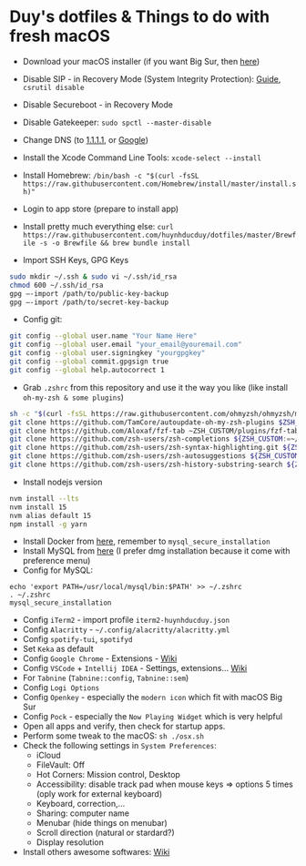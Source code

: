 # Duy's dotfiles & Things to do with fresh macOS

- Download your macOS installer (if you want Big Sur, then [here](https://7labs.io/tips-tricks/macos-big-sur-direct-download.html))

- Disable SIP - in Recovery Mode (System Integrity Protection): [Guide](https://www.macworld.co.uk/how-to/mac/how-turn-off-mac-os-x-system-integrity-protection-rootless-3638975/), `csrutil disable`
- Disable Secureboot - in Recovery Mode
- Disable Gatekeeper: `sudo spctl --master-disable`
- Change DNS (to [1.1.1.1](https://1.1.1.1/dns/), or [Google](https://developers.google.com/speed/public-dns))
- Install the Xcode Command Line Tools: `xcode-select --install`
- Install Homebrew: `/bin/bash -c "$(curl -fsSL https://raw.githubusercontent.com/Homebrew/install/master/install.sh)"`
- Login to app store (prepare to install app)
- Install pretty much everything else: `curl https://raw.githubusercontent.com/huynhducduy/dotfiles/master/Brewfile -s -o Brewfile && brew bundle install`
- Import SSH Keys, GPG Keys
```sh
sudo mkdir ~/.ssh & sudo vi ~/.ssh/id_rsa
chmod 600 ~/.ssh/id_rsa
gpg —-import /path/to/public-key-backup
gpg —-import /path/to/secret-key-backup
```
- Config git:
```sh
git config --global user.name "Your Name Here"
git config --global user.email "your_email@youremail.com"
git config --global user.signingkey "yourgpgkey"
git config --global commit.gpgsign true
git config --global help.autocorrect 1
```
- Grab `.zshrc` from this repository and use it the way you like (like install `oh-my-zsh & some plugins`)
```sh
sh -c "$(curl -fsSL https://raw.githubusercontent.com/ohmyzsh/ohmyzsh/master/tools/install.sh)"
git clone https://github.com/TamCore/autoupdate-oh-my-zsh-plugins $ZSH_CUSTOM/plugins/autoupdate
git clone https://github.com/Aloxaf/fzf-tab ~ZSH_CUSTOM/plugins/fzf-tab
git clone https://github.com/zsh-users/zsh-completions ${ZSH_CUSTOM:=~/.oh-my-zsh/custom}/plugins/zsh-completions
git clone https://github.com/zsh-users/zsh-syntax-highlighting.git ${ZSH_CUSTOM:-~/.oh-my-zsh/custom}/plugins/zsh-syntax-highlighting
git clone https://github.com/zsh-users/zsh-autosuggestions ${ZSH_CUSTOM:-~/.oh-my-zsh/custom}/plugins/zsh-autosuggestions
git clone https://github.com/zsh-users/zsh-history-substring-search ${ZSH_CUSTOM:-~/.oh-my-zsh/custom}/plugins/zsh-history-substring-search
```
- Install nodejs version
```sh
nvm install --lts
nvm install 15
nvm alias default 15
npm install -g yarn
```
- Install Docker from [here](https://download.docker.com/mac/stable/Docker.dmg), remember to `mysql_secure_installation`
- Install MySQL from [here](https://dev.mysql.com/downloads/mysql/) (I prefer dmg installation because it come with preference menu)
- Config for MySQL:
```
echo 'export PATH=/usr/local/mysql/bin:$PATH' >> ~/.zshrc
. ~/.zshrc
mysql_secure_installation
```
- Config `iTerm2` - import profile `iterm2-huynhducduy.json`
- Config `Alacritty` - `~/.config/alacritty/alacritty.yml`
- Config `spotify-tui`, `spotifyd`
- Set `Keka` as default
- Config `Google Chrome` - Extensions - [Wiki](https://github.com/huynhducduy/dotfiles/wiki/Chrome-Extensions)
- Config `VSCode` + `Intellij IDEA` - Settings, extensions... [Wiki](https://github.com/huynhducduy/dotfiles/wiki/VSCode-Extensions)
- For `Tabnine` (`Tabnine::config`, `Tabnine::sem`)
- Config `Logi Options`
- Config `Openkey` - especially the `modern icon` which fit with macOS Big Sur
- Config `Pock` - especially the `Now Playing Widget` which is very helpful
- Open all apps and verify, then check for startup apps.
- Perform some tweak to the macOS: `sh ./osx.sh`
- Check the following settings in `System Preferences`:
	- iCloud
	- FileVault: Off
	- Hot Corners: Mission control, Desktop 
	- Accessibility: disable track pad when mouse keys => options 5 times (oply work for external keyboard)
	- Keyboard, correction,…
	- Sharing: computer name
	- Menubar (hide things on menubar)
	- Scroll direction (natural or stardard?)
	- Display resolution
- Install others awesome softwares: [Wiki](https://github.com/huynhducduy/dotfiles/wiki/Awesome-software-to-install)
